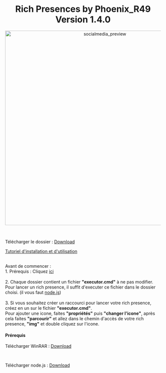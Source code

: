 <div align="center">
    <p>
        <h1>Rich Presences by Phoenix_R49 Version 1.4.0</h1>
        <img src="https://repository-images.githubusercontent.com/469362827/dde82894-44d0-4ada-8d35-912387b0d52f" alt="socialmedia_preview" width="630px">
    </p><br>
</div>
<div>
    <p>Télécharger le dossier : <a href="https://cdn.discordapp.com/attachments/946416718580948993/952609985307762798/Rich_Presences_-_Phoenix_R49.rar">Download</a></p>
    <a href="https://rr1---sn-4g5ednde.c.drive.google.com/videoplayback?expire=1647196861&ei=fQIuYujBPJ-O2LYP2fOx-Ac&ip=2a01:e0a:aca:960:7828:99df:b16e:9cef&cp=QVRJWUJfVVhUQlhPOkhTUGVEZUdhTnM0aTFxYjZ1bXpOMllyOUFnMlRzNXpBQUJTLUZUTWF3S3g&id=14c9d3669343a68f&itag=37&source=webdrive&requiressl=yes&ttl=transient&susc=dr&driveid=1WdBzySg4N-ZrGAPx1GGmyTMXXZlYDO-u&app=explorer&mime=video/mp4&vprv=1&prv=1&dur=55.054&lmt=1647182248767344&subapp=DRIVE_WEB_FILE_VIEWER&txp=0011224&sparams=expire,ei,ip,cp,id,itag,source,requiressl,ttl,susc,driveid,app,mime,vprv,prv,dur,lmt&sig=AOq0QJ8wRAIgCrllTamzNjOnsM2YX8jZOJqiZW2HtY7nXBVUMZC5-UgCIDzHcuqhjoQkeueTvS2MPbptQbl_UEIR_NYC0afC_8e9&cpn=I77OAm4SiEZtnhJq&c=WEB_EMBEDDED_PLAYER&cver=1.20220309.01.01&redirect_counter=1&cm2rm=sn-25gdl7e&fexp=24162928&req_id=239ef0f5b152a3ee&cms_redirect=yes&cmsv=e&mh=mV&mm=34&mn=sn-4g5ednde&ms=ltu&mt=1647182444&mv=m&mvi=1&pl=47&lsparams=mh,mm,mn,ms,mv,mvi,pl&lsig=AG3C_xAwRQIhAIeAQUOYn8fdHVfWH09rNAWBkfHIM-bD0jdIerDiK4FTAiB8Cz-a5HnrITOCzbYZ8ovu0NxZQGCRibUw7lv0UkInwg%3D%3D" target="_blank">Tutoriel d'installation et d'utilisation</a><br><br>
    <p>
        Avant de commencer : <br>
        1. Prérequis : Cliquez <a href="https://github.com/phoenixr49/Rich-Presences#pr%C3%A9requis">ici</a><br><br>
        2. Chaque dossier contient un fichier <b>"executor.cmd"</b> à ne pas modifier.<br>
        Pour lancer un rich presence, il suffit d'executer ce fichier dans le dossier choisi. (il vous faut <a href="https://nodejs.org/" target="_blank">node.js</a>)<br><br>
        3. Si vous souhaitez créer un raccourci pour lancer votre rich presence, créez en un sur le fichier <b>"executor.cmd"</b>.<br>
        Pour ajouter une icone, faites <b>"propriétés"</b> puis <b>"changer l'icone"</b>, après cela faites <b>"parcourir"</b> et allez dans le chemin d'accès de votre rich presence, <b>"img"</b> et double cliquez sur l'icone.
    </p>
</div>

<div id="prérequis">
    <h4>Prérequis</h4>
    <p>Télécharger WinRAR : <a href="https://www.win-rar.com/predownload.html?&L=10">Download</a></p><br>
    <p>Télécharger node.js : <a href="https://nodejs.org/">Download</a></p><br>
</div>
